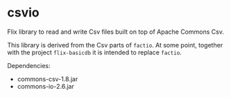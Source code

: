 # csvio

Flix library to read and write Csv files built on top of Apache Commons Csv.

This library is derived from the Csv parts of `factio`. At some point, together with
the project `flix-basicdb` it is intended to replace `factio`.

Dependencies:

* commons-csv-1.8.jar
* commons-io-2.6.jar
